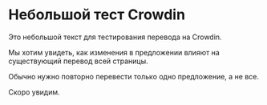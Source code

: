 # Небольшой тест Crowdin

Это небольшой текст для тестирования перевода на Crowdin.

Мы хотим увидеть, как изменения в предложении влияют на существующий перевод всей страницы.

Обычно нужно повторно перевести только одно предложение, а не все.

Скоро увидим.
